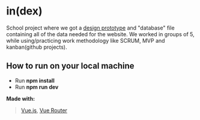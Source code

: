 # in(dex)
School project where we got a <a href="https://www.figma.com/file/sxH62WNwY8WkIxnJgTUOOp/in(dex)" target="_blank_">design prototype</a> and "database" file containing all of the data needed for the website. We worked in groups of 5, while using/practicing work methodology like SCRUM, MVP and kanban(github projects). 


## How to run on your local machine
- Run **npm install**
- Run **npm run dev**


**Made with:**
> 
> [Vue.js](https://vuejs.org/), [Vue Router](https://router.vuejs.org/)
>
